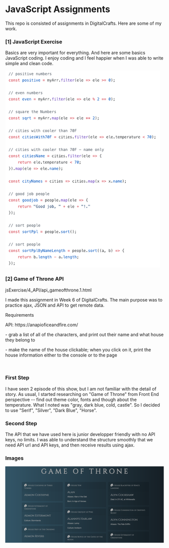 <h1> JavaScript Assignments</h1>
This repo is consisted of assignments in DigitalCrafts. 
Here are some of my work.

<h3> [1] JavaScript Exercise</h3>
<p>Basics are very important for everything. And here are some basics JavaScript coding. I enjoy coding and I feel happier when I was able to write simple and clean code.</p>
<img src ='screenshots/js.png'>


<h3> [2] Game of Throne API</h3>
<p>jsExercise/4_API/api_gameofthrone.1.html</p>
<p>I made this assignment in Week 6 of DigitalCrafts. The main purpose was to practice ajax, JSON and API to get remote data.</p>

<p>Requirements</p>
<p>API: https://anapioficeandfire.com/</p>
<p>- grab a list of all of the characters, and print out their name and what house they belong to</p>
<p>- make the name of the house clickable; when you click on it, print the house information either to the console or to the page</p>
<br>

<h3> First Step </h3>
I have seen 2 episode of this show, but I am not familiar with the detail of story. As usual, I started researching on "Game of Throne" from Front End perspective -- find out theme color, fonts and though about the temperature. What I noted was "gray, dark blue, cold, castle". So I decided to use "Serif", "Silver", "Dark Blue", "Horse". 

<h3> Second Step </h3>
The API that we have used here is junior developper friendly with no API keys, no limits. I was able to understand the structure smoothly that we need API url and API keys, and then receive results using ajax. 

<h3> Images</h3>
<img src ='screenshots/game_of_throne.png'>


